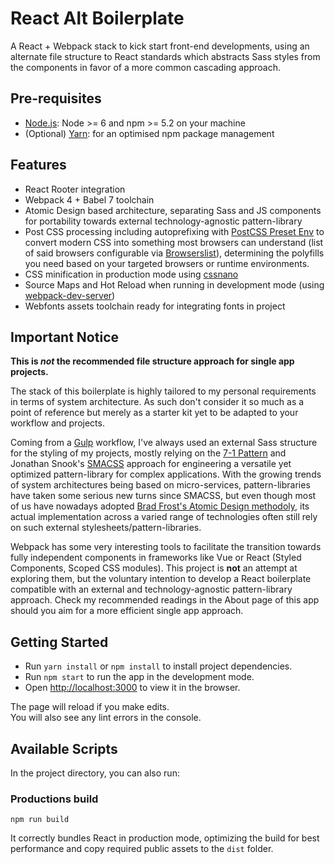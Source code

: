 # React Alt Boilerplate
A React + Webpack stack to kick start front-end developments, using an alternate file structure to React standards which abstracts Sass styles from the components in favor of a more common cascading approach.


## Pre-requisites

* [Node.js](https://nodejs.org/): Node >= 6 and npm >= 5.2 on your machine
* (Optional) [Yarn](https://yarnpkg.com/en/docs/install): for an optimised npm package management


## Features

* React Rooter integration
* Webpack 4 + Babel 7 toolchain
* Atomic Design based architecture, separating Sass and JS components for portability towards external technology-agnostic pattern-library
* Post CSS processing including autoprefixing with [PostCSS Preset Env](https://github.com/csstools/postcss-preset-env) to convert modern CSS into something most browsers can understand (list of said browsers configurable via [Browserslist](https://github.com/browserslist/browserslist)), determining the polyfills you need based on your targeted browsers or runtime environments.
* CSS minification in production mode using [cssnano](https://cssnano.co/)
* Source Maps and Hot Reload when running in development mode (using [webpack-dev-server](https://github.com/webpack/webpack-dev-server))
* Webfonts assets toolchain ready for integrating fonts in project


## Important Notice

**This is _not_ the recommended file structure approach for single app projects.**

The stack of this boilerplate is highly tailored to my personal requirements in terms of system architecture. As such don't consider it so much as a point of reference but merely as a starter kit yet to be adapted to your workflow and projects.

Coming from a [Gulp](https://gulpjs.com/) workflow, I've always used an external Sass structure for the styling of my projects, mostly relying on the [7-1 Pattern](https://sass-guidelin.es/#the-7-1-pattern) and Jonathan Snook's [SMACSS](https://smacss.com/) approach for engineering a versatile yet optimized pattern-library for complex applications.
With the growing trends of system architectures being based on micro-services, pattern-libraries have taken some serious new turns since SMACSS, but even though most of us have nowadays adopted [Brad Frost's Atomic Design methodoly](http://atomicdesign.bradfrost.com/), its actual implementation across a varied range of technologies often still rely on such external stylesheets/pattern-libraries.

Webpack has some very interesting tools to facilitate the transition towards fully independent components in frameworks like Vue or React (Styled Components, Scoped CSS modules).
This project is **not** an attempt at exploring them, but the voluntary intention to develop a React boilerplate compatible with an external and technology-agnostic pattern-library approach.
Check my recommended readings in the About page of this app should you aim for a more efficient single app approach.


## Getting Started

* Run `yarn install` or `npm install` to install project dependencies.
* Run `npm start` to run the app in the development mode.
* Open [http://localhost:3000](http://localhost:3000) to view it in the browser.

The page will reload if you make edits.<br>
You will also see any lint errors in the console.


## Available Scripts

In the project directory, you can also run:

### Productions build

```
npm run build
```

It correctly bundles React in production mode, optimizing the build for best performance and copy required public assets to the `dist` folder.
